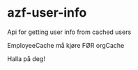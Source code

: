 # azf-user-info
Api for getting user info from cached users

EmployeeCache må kjøre FØR orgCache

Halla på deg!
